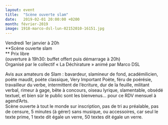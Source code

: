 ```yaml
---
layout: event
title:  "Scène ouverte slam"
date:   2019-02-01 20:00:00 +0200
month: février-2019
image: 1918-marco-dsl-lun-02152010-16151.jpg
---
```



  Vendredi 1er janvier à 20h  
**Scène ouverte slam  
** Prix libre  
(ouverture à 19h30: buffet offert puis démarrage à 20h)  
Organisé par le collectif « La Déchirature » animé par Marco DSL

Avis aux amateurs de Slam : bavardeur, slamineur de fond, académilicien, poète maudit, poète classique, Very Important Poète, féru de poérésie, travailleur du verbe, intermittent de l’écriture, dur de la feuille, militant verbal, rimeur à gage, bête à concours, oiseau lyrique, slamentable, obsédé textuel, et bien sûr le public sont les bienvenus… pour ce RDV mensuel à agend’Arts.  
Scène ouverte à tout le monde sur inscription, pas de tri au préalable, pas de censure, 5 minutes (à gérer) sans musique, ou accessoires, car seul le texte prime, 1 texte dit égale un verre, 50 textes dit égale un verre.